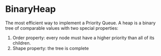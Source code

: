 # BinaryHeap
The most efficient way to implement a Priority Queue.
A heap is a binary tree of comparable values with two special properties:
1. Order property: every node must have a higher priority than all of its children.
2. Shape property: the tree is complete
